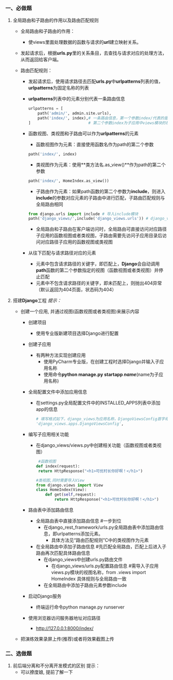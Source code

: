 ### 一、必做题

1. 全局路由和子路由的作用以及路由匹配规则
     
     -   全局路由和子路由的作用：
         -   使views里面处理数据的函数与请求的**url**建立映射关系。
    -   发起请求后，根据**urls.py**里的关系条目，去查找与请求对应的处理方法，从而返回给客户端。
    
    -   路由匹配规则：
    
        -   发起请求后，使用请求路径去匹配**urls.py**中**urlpatterns**列表的值，**urlpatterns**为固定名称的列表
    
        -   **urlpatterns**列表中的元素分别代表一条路由信息
    
            ```python
            urlpatterns = [
                path('admin/', admin.site.urls),
                path('index/', index),# 一条路由信息，第一个参数index/代表的是请求路径，
            ]                         # 第二个参数index为子应用中views模块的视图名称
            ```
    
        -   函数视图、类视图和子路由可以作为**urlpatterns**的元素
    
               - 函数视图作为元素：直接使用函数名作为path的第二个参数
    
              ```python
              path('index/', index)
              ```
    
               - 类视图作为元素：使用**类方法名.as_view()**作为path的第二个参数
    
              ``` python
              path('index/', HomeIndex.as_view())
              ```
    
               - 子路由作为元素：如果path函数的第二个参数为**include**，则进入**include**的参数对应元素的子路由中进行匹配，子路由匹配规则与全局路由相同
    
              ```python
              from django.urls import include # 导入include模块
              path('django_views/',include('django_views.urls')) # django_views/为子应用目录，include参数为子应用名称.urls的字符串
              ```
    
               - 全局路由和子路由在客户端访问时，全局路由可直接访问对应路径子应用的函数视图或者类视图，子路由需要先访问子应用目录后访问对应路径子应用的函数视图或类视图
    
        -   从往下匹配与请求路径对应的元素
    
               - 元素中包含请求路径的关键字，即匹配上，**Django**会自动调用**path**函数的第二个参数指定的视图（函数视图或者类视图）并停止匹配
            - 元素中不包含请求路径的关键字，即未匹配上，则抛出404异常（默认返回为404页面，状态码为404）



2. 搭建**Django**工程
   *提示：*

   -   创建一个应用, 并通过视图(函数视图或者类视图)来展示内容

       -   创建项目

           -   使用专业版新建项目选择Django进行配置

       -   创建子应用

           -   有两种方法实现创建应用
               -   使用PyCharm专业版，在创建工程时选择Django并输入子应用名称
               -   使用命令**python manage.py startapp *name***(name为子应用名称)

       -   全局配置文件中添加应用信息

           -   在settings.py全局配置文件中的INSTALLED_APPS列表中添加app的信息

               ```python
               # 填写格式如下，django_views为应用名称，DjangoViewsConfig首字母大写
               'django_views.apps.DjangoViewsConfig',
               ```

       -   编写子应用相关功能

           -   在django_views/views.py中创建相关功能（函数视图或者类视图）

               ```python
                #函数视图
               def index(request):  
               	return HttpResponse("<h1>可优村长你好啊！</h1>")
               
               #类视图,同时需要导入View
               from django.views import View
               class HomeIndex(View):
                   def get(self,request):
                       return HttpResponse("<h1>可优村长你好啊！</h1>")
               ```

       -   路由表中添加路由信息

           -   全局路由表中直接添加路由信息    #一步到位
               -   在django_rest_framework/urls.py全局路由表中添加路由信息，即urlpatterns添加元素。
                   -   具体方法见“路由匹配规则”C中的类视图作为元素
           -   在全局路由中添加子路由信息     #先匹配全局路由，匹配上后进入子路由再次匹配具体路由信息
               -   在django_views中创建urls.py路由文件
                   -   在django_views/urls.py配置路由信息   #需导入子应用views.py模块的视图名称，from .views import HomeIndex 具体规则与全局路由一致
               -   在全局路由中添加子路由元素参数include

       -   启动Django服务

           -   终端运行命令python manage.py runserver

       -   使用浏览器访问服务器地址对应路径

           -    http://127.0.0.1:8000/index/

   -   把演练效果录屏上传(推荐)或者将效果截图上传

### 二、选做题

1. 前后端分离和不分离开发模式的区别
   提示：
   -   可以撩度娘, 提前了解一下

